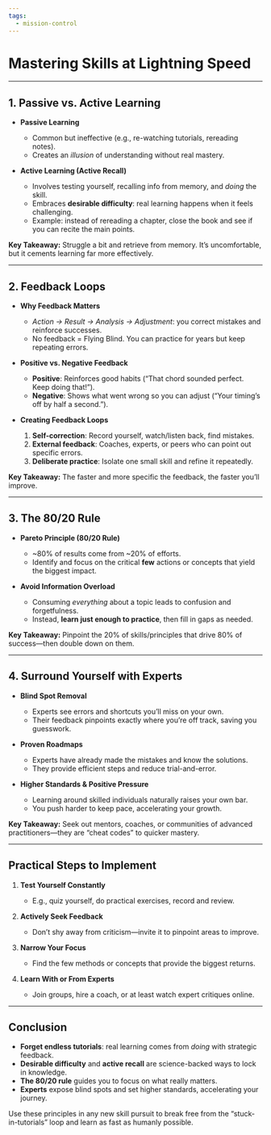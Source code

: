 ```yaml
---
tags:
  - mission-control
---
```

# Mastering Skills at Lightning Speed

---

## 1. Passive vs. Active Learning

- **Passive Learning**  
  - Common but ineffective (e.g., re-watching tutorials, rereading notes).  
  - Creates an *illusion* of understanding without real mastery.

- **Active Learning (Active Recall)**  
  - Involves testing yourself, recalling info from memory, and *doing* the skill.  
  - Embraces **desirable difficulty**: real learning happens when it feels challenging.  
  - Example: instead of rereading a chapter, close the book and see if you can recite the main points.

**Key Takeaway:** Struggle a bit and retrieve from memory. It’s uncomfortable, but it cements learning far more effectively.

---

## 2. Feedback Loops

- **Why Feedback Matters**  
  - *Action → Result → Analysis → Adjustment*: you correct mistakes and reinforce successes.  
  - No feedback = Flying Blind. You can practice for years but keep repeating errors.

- **Positive vs. Negative Feedback**  
  - **Positive**: Reinforces good habits (“That chord sounded perfect. Keep doing that!”).  
  - **Negative**: Shows what went wrong so you can adjust (“Your timing’s off by half a second.”).

- **Creating Feedback Loops**  
  1. **Self-correction**: Record yourself, watch/listen back, find mistakes.  
  2. **External feedback**: Coaches, experts, or peers who can point out specific errors.  
  3. **Deliberate practice**: Isolate one small skill and refine it repeatedly.

**Key Takeaway:** The faster and more specific the feedback, the faster you’ll improve.

---

## 3. The 80/20 Rule

- **Pareto Principle (80/20 Rule)**  
  - ~80% of results come from ~20% of efforts.  
  - Identify and focus on the critical **few** actions or concepts that yield the biggest impact.

- **Avoid Information Overload**  
  - Consuming *everything* about a topic leads to confusion and forgetfulness.  
  - Instead, **learn just enough to practice**, then fill in gaps as needed.

**Key Takeaway:** Pinpoint the 20% of skills/principles that drive 80% of success—then double down on them.

---

## 4. Surround Yourself with Experts

- **Blind Spot Removal**  
  - Experts see errors and shortcuts you’ll miss on your own.  
  - Their feedback pinpoints exactly where you’re off track, saving you guesswork.

- **Proven Roadmaps**  
  - Experts have already made the mistakes and know the solutions.  
  - They provide efficient steps and reduce trial-and-error.

- **Higher Standards & Positive Pressure**  
  - Learning around skilled individuals naturally raises your own bar.  
  - You push harder to keep pace, accelerating your growth.

**Key Takeaway:** Seek out mentors, coaches, or communities of advanced practitioners—they are “cheat codes” to quicker mastery.

---

## Practical Steps to Implement

1. **Test Yourself Constantly**  
   - E.g., quiz yourself, do practical exercises, record and review.

2. **Actively Seek Feedback**  
   - Don’t shy away from criticism—invite it to pinpoint areas to improve.

3. **Narrow Your Focus**  
   - Find the few methods or concepts that provide the biggest returns.

4. **Learn With or From Experts**  
   - Join groups, hire a coach, or at least watch expert critiques online.

---
## Conclusion

- **Forget endless tutorials**: real learning comes from *doing* with strategic feedback.  
- **Desirable difficulty** and **active recall** are science-backed ways to lock in knowledge.  
- **The 80/20 rule** guides you to focus on what really matters.  
- **Experts** expose blind spots and set higher standards, accelerating your journey.

Use these principles in any new skill pursuit to break free from the “stuck-in-tutorials” loop and learn as fast as humanly possible.
